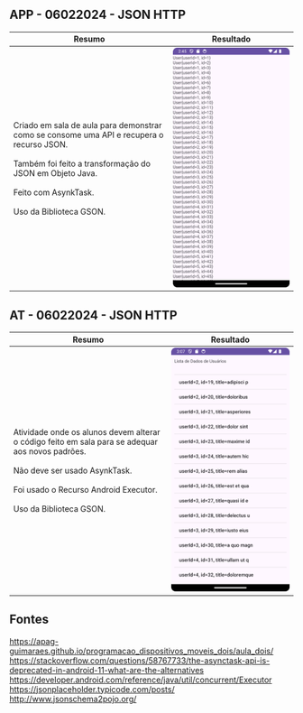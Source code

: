 ## APP - 06022024 - JSON HTTP
| Resumo                                                                                                                                                                                                                     | Resultado                           |
|----------------------------------------------------------------------------------------------------------------------------------------------------------------------------------------------------------------------------|-------------------------------------|
| Criado em sala de aula para demonstrar como se consome uma API e recupera o recurso JSON.<br/><br/>Também foi feito a transformação do JSON em Objeto Java.<br/><br/>Feito com AsynkTask.<br/><br/>Uso da Biblioteca GSON. | ![](Screenshot_20240429_234528.png) |


## AT - 06022024 - JSON HTTP
| Resumo                                                                                                                                                                                                                  | Resultado                           |
|-------------------------------------------------------------------------------------------------------------------------------------------------------------------------------------------------------------------------|-------------------------------------|
| Atividade onde os alunos devem alterar o código feito em sala para se adequar aos novos padrões.<br/><br/>Não deve ser usado AsynkTask.<br/><br/>Foi usado o Recurso Android Executor.<br/><br/>Uso da Biblioteca GSON. | ![](Screenshot_20240430_000828.png) |

## Fontes
https://apag-guimaraes.github.io/programacao_dispositivos_moveis_dois/aula_dois/<br/>
https://stackoverflow.com/questions/58767733/the-asynctask-api-is-deprecated-in-android-11-what-are-the-alternatives<br/>
https://developer.android.com/reference/java/util/concurrent/Executor<br/>
https://jsonplaceholder.typicode.com/posts/<br/>
http://www.jsonschema2pojo.org/
